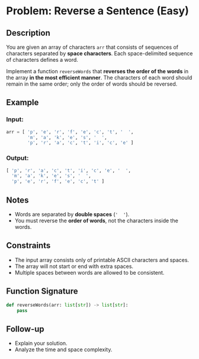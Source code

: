 
# Problem: Reverse a Sentence (Easy)

## Description

You are given an array of characters `arr` that consists of sequences of characters separated by **space characters**. Each space-delimited sequence of characters defines a word.

Implement a function `reverseWords` that **reverses the order of the words** in the array **in the most efficient manner**. The characters of each word should remain in the same order; only the order of words should be reversed.

## Example

### Input:
```python
arr = [ 'p', 'e', 'r', 'f', 'e', 'c', 't', '  ',
        'm', 'a', 'k', 'e', 's', '  ',
        'p', 'r', 'a', 'c', 't', 'i', 'c', 'e' ]
```

### Output:
```python
[ 'p', 'r', 'a', 'c', 't', 'i', 'c', 'e', '  ',
  'm', 'a', 'k', 'e', 's', '  ',
  'p', 'e', 'r', 'f', 'e', 'c', 't' ]
```

## Notes

- Words are separated by **double spaces** (`'  '`).
- You must reverse the **order of words**, not the characters inside the words.

## Constraints

- The input array consists only of printable ASCII characters and spaces.
- The array will not start or end with extra spaces.
- Multiple spaces between words are allowed to be consistent.

## Function Signature

```python
def reverseWords(arr: list[str]) -> list[str]:
    pass
```

## Follow-up

- Explain your solution.
- Analyze the time and space complexity.
